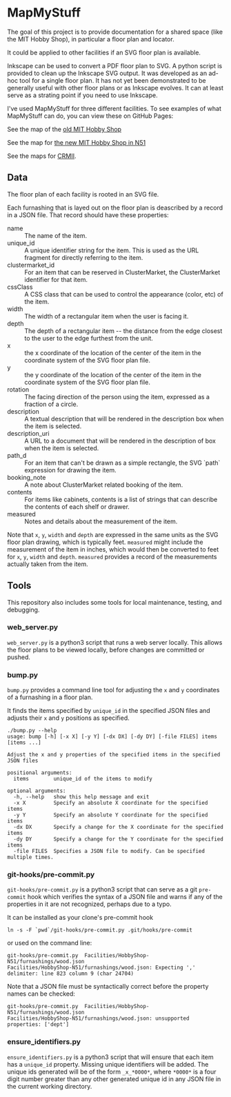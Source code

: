 # MapMyStuff

The goal of this project is to provide documentation for a shared
space (like the MIT Hobby Shop), in particular a floor plan and
locator.

It could be applied to other facilities if an SVG floor plan is
available.

Inkscape can be used to convert a PDF floor plan to SVG.  A python
script is provided to clean up the Inkscape SVG output.  It was
developed as an ad-hoc tool for a single floor plan.  It has not yet
been demonstrated to be generally useful with other floor plans or as
Inkscape evolves.  It can at least serve as a strating point if you
need to use Inkscape.

I've used MapMyStuff for three different facilities.  To see examples
of what MapMyStuff can do, you can view these on GitHub Pages:

See the map of the
[old MIT Hobby Shop](https://MarkNahabedian.github.io/MapMyStuff/Facilities/HobbyShop-DuPont/floor_plan.html)

See the map for
[the new MIT Hobby Shop in N51](https://MarkNahabedian.github.io/MapMyStuff/Facilities/HobbyShop-N51/floor_plan.html)

See the maps for
[CRMII](https://MarkNahabedian.github.io/MapMyStuff/Facilities/CRMII).


## Data

The floor plan of each facility is rooted in an SVG file.

Each furnashing that is layed out on the floor plan is deascribed by
a record in a JSON file.  That record should have these properties:

<dl>
  <dt>name
  <dd>The name of the item.

  <dt>unique_id
  <dd>A unique identifier string for the item.  This is used as the
      URL fragment for directly referring to the item.

  <dt>clustermarket_id
  <dd>For an item that can be reserved in ClusterMarket, the
      ClusterMarket identifier for that item.

  <dt>cssClass
  <dd>A CSS class that can be used to control the appearance (color,
      etc) of the item.

  <dt>width
  <dd>The width of a rectangular item when the user is facing it.

  <dt>depth
  <dd>The depth of a rectangular item -- the distance from the edge
      closest to the user to the edge furthest from the unit.

  <dt>x
  <dd>the x coordinate of the location of the center of the item in
      the coordinate system of the SVG floor plan file.

  <dt>y
  <dd>the y coordinate of the location of the center of the item in
      the coordinate system of the SVG floor plan file.

  <dt>rotation
  <dd>The facing direction of the person using the item, expressed as
      a fraction of a circle.

  <dt>description
  <dd>A textual description that will be rendered in the description
      box when the item is selected.

  <dt>description_uri
  <dd>A URL to a document that will be rendered in the description of
      box when the item is selected.

  <dt>path_d
  <dd>For an item that can't be drawn as a simple rectangle, the SVG
      `path` expression for drawing the item.
  
  <dt>booking_note
  <dd>A note about ClusterMarket related booking of the item.

  <dt>contents
  <dd>For items like cabinets, contents is a list of strings that can
      describe the contents of each shelf or drawer.

  <dt>measured
  <dd>Notes and details about the measurement of the item.
</dl>

Note that `x`, `y`, `width` and `depth` are expressed in the same
units as the SVG floor plan drawing, which is typically feet.
`measured` might include the measurement of the item in inches, which
would then be converted to feet for `x`, `y`, `width` and `depth`.
`measured` provides a record of the measurements actually taken from
the item.


## Tools

This repository also includes some tools for local maintenance,
testing, and debugging.


### web_server.py

`web_server.py` is a python3 script that runs a web server locally.
This allows the floor plans to be viewed locally, before changes are
committed or pushed.


### bump.py

`bump.py` provides a command line tool for adjusting the `x` and `y`
coordinates of a furnashing in a floor plan.

It finds the items specified by `unique_id` in the specified JSON
files and adjusts their `x` and `y` positions as specified.

```
./bump.py --help
usage: bump [-h] [-x X] [-y Y] [-dx DX] [-dy DY] [-file FILES] items [items ...]

Adjust the x and y properties of the specified items in the specified JSON files

positional arguments:
  items        unique_id of the items to modify

optional arguments:
  -h, --help   show this help message and exit
  -x X         Specify an absolute X coordinate for the specified items
  -y Y         Specify an absolute Y coordinate for the specified items
  -dx DX       Specify a change for the X coordinate for the specified items
  -dy DY       Specify a change for the Y coordinate for the specified items
  -file FILES  Specifies a JSON file to modify. Can be specified multiple times.
```


### git-hooks/pre-commit.py

`git-hooks/pre-commit.py` is a python3 script that can serve as a git
`pre-commit` hook which verifies the syntax of a JSON file and warns
if any of the properties in it are not recognized, perhaps due to a
typo.

It can be installed as your clone's pre-commit hook

```
ln -s -F `pwd`/git-hooks/pre-commit.py .git/hooks/pre-commit
```

or used on the command line:

```
git-hooks/pre-commit.py  Facilities/HobbyShop-N51/furnashings/wood.json
Facilities/HobbyShop-N51/furnashings/wood.json: Expecting ',' delimiter: line 823 column 9 (char 24704)
```

Note that a JSON file must be syntactically correct before the
property names can be checked:

```
git-hooks/pre-commit.py  Facilities/HobbyShop-N51/furnashings/wood.json
Facilities/HobbyShop-N51/furnashings/wood.json: unsupported properties: ['dept']
```


### ensure_identifiers.py

`ensure_identifiers.py` is a python3 script that will ensure that each
item has a `unique_id` property.  Missing unique identifiers will be
added.  The unique ids generated will be of the form `_x_*0000*`,
where `*0000*` is a four digit number greater than any other generated
unique id in any JSON file in the current working directory.

